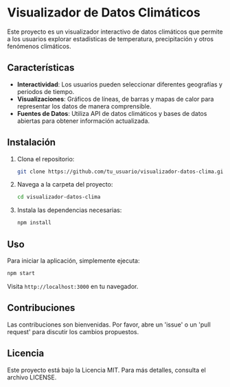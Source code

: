 # Visualizador de Datos Climáticos

Este proyecto es un visualizador interactivo de datos climáticos que permite a los usuarios explorar estadísticas de temperatura, precipitación y otros fenómenos climáticos.

## Características
- **Interactividad**: Los usuarios pueden seleccionar diferentes geografías y periodos de tiempo.
- **Visualizaciones**: Gráficos de líneas, de barras y mapas de calor para representar los datos de manera comprensible.
- **Fuentes de Datos**: Utiliza API de datos climáticos y bases de datos abiertas para obtener información actualizada.

## Instalación
1. Clona el repositorio:
   ```bash
   git clone https://github.com/tu_usuario/visualizador-datos-clima.git
   ```
2. Navega a la carpeta del proyecto:
   ```bash
   cd visualizador-datos-clima
   ```
3. Instala las dependencias necesarias:
   ```bash
   npm install
   ```

## Uso
Para iniciar la aplicación, simplemente ejecuta:
```bash
npm start
```
Visita `http://localhost:3000` en tu navegador.

## Contribuciones
Las contribuciones son bienvenidas. Por favor, abre un 'issue' o un 'pull request' para discutir los cambios propuestos.

## Licencia
Este proyecto está bajo la Licencia MIT. Para más detalles, consulta el archivo LICENSE.
